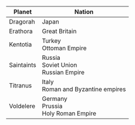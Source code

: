 # 
|Planet|Nation|
|---|---|
Dragorah | Japan 
Erathora | Great Britain
Kentotia | Turkey<br/>Ottoman Empire 
Saintaints | Russia<br/>Soviet Union<br/>Russian Empire
Titranus | Italy<br/>Roman and Byzantine empires
Voldelere | Germany<br/>Prussia<br/>Holy Roman Empire 

